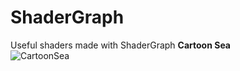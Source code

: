 # ShaderGraph
Useful shaders made with ShaderGraph
<b>Cartoon Sea</b><br>
![CartoonSea](https://user-images.githubusercontent.com/82811799/229789028-d811899f-568d-443a-88a0-33df7ed9ab77.gif)
